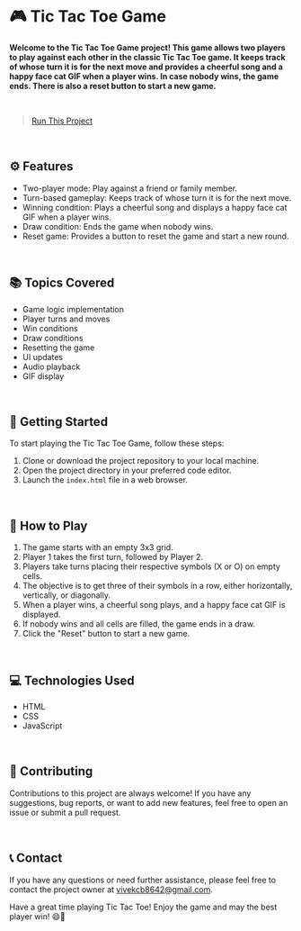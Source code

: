 # 🎮 Tic Tac Toe Game

**Welcome to the Tic Tac Toe Game project! This game allows two players to play against each other in the classic Tic Tac Toe game. It keeps track of whose turn it is for the next move and provides a cheerful song and a happy face cat GIF when a player wins. In case nobody wins, the game ends. There is also a reset button to start a new game.**

<br>

> [Run This Project](https://vivek-chhabra.github.io/Tic-Tac-Toe/)

<br>

## ⚙️ Features

- Two-player mode: Play against a friend or family member.
- Turn-based gameplay: Keeps track of whose turn it is for the next move.
- Winning condition: Plays a cheerful song and displays a happy face cat GIF when a player wins.
- Draw condition: Ends the game when nobody wins.
- Reset game: Provides a button to reset the game and start a new round.

<br>

## 📚 Topics Covered

- Game logic implementation
- Player turns and moves
- Win conditions
- Draw conditions
- Resetting the game
- UI updates
- Audio playback
- GIF display

<br>

## 🚀 Getting Started

To start playing the Tic Tac Toe Game, follow these steps:

1. Clone or download the project repository to your local machine.
2. Open the project directory in your preferred code editor.
3. Launch the `index.html` file in a web browser.

<br>

## 🎯 How to Play

1. The game starts with an empty 3x3 grid.
2. Player 1 takes the first turn, followed by Player 2.
3. Players take turns placing their respective symbols (X or O) on empty cells.
4. The objective is to get three of their symbols in a row, either horizontally, vertically, or diagonally.
5. When a player wins, a cheerful song plays, and a happy face cat GIF is displayed.
6. If nobody wins and all cells are filled, the game ends in a draw.
7. Click the "Reset" button to start a new game.

<br>

## 💻 Technologies Used

- HTML
- CSS
- JavaScript

<br>

## 🤝 Contributing

Contributions to this project are always welcome! If you have any suggestions, bug reports, or want to add new features, feel free to open an issue or submit a pull request.

<br>

## 📞 Contact

If you have any questions or need further assistance, please feel free to contact the project owner at vivekcb8642@gmail.com.

Have a great time playing Tic Tac Toe! Enjoy the game and may the best player win! 😄🎉

